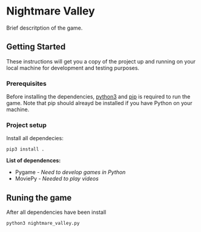 

# Nightmare Valley
Brief descritption of the game.


## Getting Started
These instructions will get you a copy of the project up and running on your local machine for development and testing purposes.
### Prerequisites
Before installing the dependencies, [python3](https://www.python.org/downloads/) and [pip](https://pip.pypa.io/en/stable/) is required to run the game. Note that pip should alreayd be installed if you have Python on your machine.

### Project setup
Install all dependecies:
```
pip3 install .
```


**List of dependences:**
- Pygame - *Need to develop games in Python*	
- MoviePy - *Needed to play videos*

## Runing the game
After all dependencies have been install
```
python3 nightmare_valley.py
```


